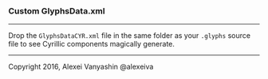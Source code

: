 ### Custom GlyphsData.xml

---

Drop the `GlyphsDataCYR.xml` file in the same folder as your `.glyphs` source file to see Cyrillic components magically generate.

---
Copyright 2016, Alexei Vanyashin @alexeiva

